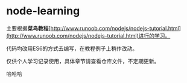 # node-learning
主要根据**菜鸟教程**[http://www.runoob.com/nodejs/nodejs-tutorial.html](http://www.runoob.com/nodejs/nodejs-tutorial.html)进行的学习。

代码均改用ES6的方式去编写，在教程例子上稍作改动。

仅供个人学习记录使用，具体章节请查看仓库文件，不定期更新。

哈哈哈
